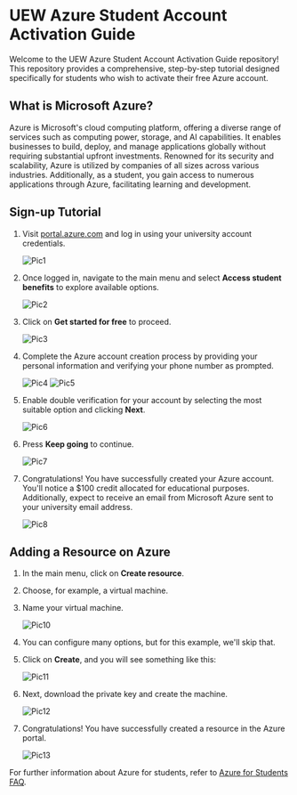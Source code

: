 # UEW Azure Student Account Activation Guide

Welcome to the UEW Azure Student Account Activation Guide repository! This repository provides a comprehensive, step-by-step tutorial designed specifically for students who wish to activate their free Azure account.

## What is Microsoft Azure?

Azure is Microsoft's cloud computing platform, offering a diverse range of services such as computing power, storage, and AI capabilities. It enables businesses to build, deploy, and manage applications globally without requiring substantial upfront investments. Renowned for its security and scalability, Azure is utilized by companies of all sizes across various industries. Additionally, as a student, you gain access to numerous applications through Azure, facilitating learning and development.

## Sign-up Tutorial

1. Visit [portal.azure.com](https://portal.azure.com) and log in using your university account credentials.
   
   ![Pic1](https://github.com/Mghd269/uew-azure-how-to/blob/main/azure%20ss/Obraz1.jpg)

2. Once logged in, navigate to the main menu and select **Access student benefits** to explore available options.
   
   ![Pic2](https://github.com/Mghd269/uew-azure-how-to/blob/main/azure%20ss/Obraz2.jpg)

3. Click on **Get started for free** to proceed.
   
   ![Pic3](https://github.com/Mghd269/uew-azure-how-to/blob/main/azure%20ss/Obraz3.jpg)

4. Complete the Azure account creation process by providing your personal information and verifying your phone number as prompted.
   
   ![Pic4](https://github.com/Mghd269/uew-azure-how-to/blob/main/azure%20ss/Obraz4.jpg)
   ![Pic5](https://github.com/Mghd269/uew-azure-how-to/blob/main/azure%20ss/Obraz5.jpg)

5. Enable double verification for your account by selecting the most suitable option and clicking **Next**.   
   
   ![Pic6](https://github.com/Mghd269/uew-azure-how-to/blob/main/azure%20ss/Obraz6.jpg)

6. Press **Keep going** to continue.
   
   ![Pic7](https://github.com/Mghd269/uew-azure-how-to/blob/main/azure%20ss/Obraz7.jpg)

7. Congratulations! You have successfully created your Azure account. You'll notice a $100 credit allocated for educational purposes. Additionally, expect to receive an email from Microsoft Azure sent to your university email address.
   
   ![Pic8](https://github.com/Mghd269/uew-azure-how-to/blob/main/azure%20ss/Obraz8.jpg)

## Adding a Resource on Azure

1. In the main menu, click on **Create resource**.
2. Choose, for example, a virtual machine.
3. Name your virtual machine.

   ![Pic10](https://github.com/Mghd269/uew-azure-how-to/blob/main/azure%20ss/Obraz10.jpg)

4. You can configure many options, but for this example, we'll skip that.
5. Click on **Create**, and you will see something like this:
   
   ![Pic11](https://github.com/Mghd269/uew-azure-how-to/blob/main/azure%20ss/Obraz11.jpg)

6. Next, download the private key and create the machine.

   ![Pic12](https://github.com/Mghd269/uew-azure-how-to/blob/main/azure%20ss/Obraz12.jpg)

7. Congratulations! You have successfully created a resource in the Azure portal.

   ![Pic13](https://github.com/Mghd269/uew-azure-how-to/blob/main/azure%20ss/Obraz13.jpg)

For further information about Azure for students, refer to [Azure for Students FAQ](https://learn.microsoft.com/pl-pl/azure/education-hub/azure-dev-tools-teaching/program-faq#azure-for-students).


